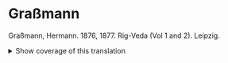 # Graßmann

Graßmann, Hermann. 1876, 1877. Rig-Veda (Vol 1 and 2). Leipzig.

<details> <summary>Show coverage of this translation</summary>

`01.001.01` to `03.005.10`  
`03.006.01` to `04.002.17`  
`04.002.19` to `05.041.19`  
`05.042.01` to `05.052.16`  
`05.053.01` to `05.055.09`  
`05.056.01` to `06.048.21`  
`06.049.01` to `07.083.08`  
`07.084.01` to `08.005.36`  
`08.006.01` to `08.012.33`  
`08.013.10` to `08.034.09`  
`08.034.11` to `08.067.06`  
`08.067.08` to `10.164.01`  
`10.165.02` to `10.185.03`  
`10.187.01` to `10.187.03`  
`10.188.01` to `10.191.02` 

</details>